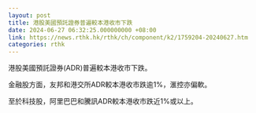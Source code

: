 ```yaml
---
layout: post
title: 港股美國預託證券普遍較本港收市下跌
date: 2024-06-27 06:32:25.000000000 +08:00
link: https://news.rthk.hk/rthk/ch/component/k2/1759204-20240627.htm
categories: rthk
---
```


港股美國預託證券(ADR)普遍較本港收市下跌。

金融股方面，友邦和港交所ADR較本港收市跌逾1%，滙控亦偏軟。

至於科技股，阿里巴巴和騰訊ADR較本港收市跌近1%或以上。
